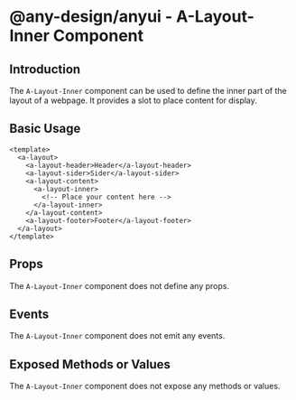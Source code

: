 # @any-design/anyui - A-Layout-Inner Component

## Introduction
The `A-Layout-Inner` component can be used to define the inner part of the layout of a webpage. It provides a slot to place content for display.

## Basic Usage
```vue
<template>
  <a-layout>
    <a-layout-header>Header</a-layout-header>
    <a-layout-sider>Sider</a-layout-sider>
    <a-layout-content>
      <a-layout-inner>
        <!-- Place your content here -->
      </a-layout-inner>
    </a-layout-content>
    <a-layout-footer>Footer</a-layout-footer>
  </a-layout>
</template>
```

## Props
The `A-Layout-Inner` component does not define any props.

## Events
The `A-Layout-Inner` component does not emit any events.

## Exposed Methods or Values
The `A-Layout-Inner` component does not expose any methods or values.
